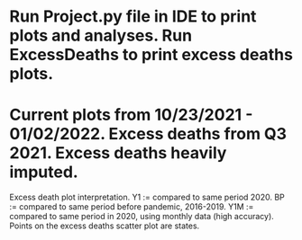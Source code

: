 # Run Project.py file in IDE to print plots and analyses. Run ExcessDeaths to print excess deaths plots.

# Current plots from 10/23/2021 - 01/02/2022. Excess deaths from Q3 2021. Excess deaths heavily imputed. 

Excess death plot interpretation.
Y1 := compared to same period 2020.
BP := compared to same period before pandemic, 2016-2019.
Y1M := compared to same period in 2020, using monthly data (high accuracy).
Points on the excess deaths scatter plot are states.
